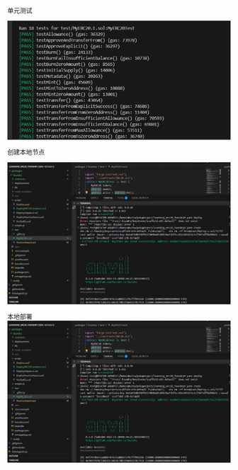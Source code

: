 单元测试

![单元测试.png](images/%E5%8D%95%E5%85%83%E6%B5%8B%E8%AF%95.png)

创建本地节点

![本地链节点.png](images/%E6%9C%AC%E5%9C%B0%E9%93%BE%E8%8A%82%E7%82%B9.png)

本地部署
 ![本地链节点.png](images/%E6%9C%AC%E5%9C%B0%E9%93%BE%E8%8A%82%E7%82%B9.png)